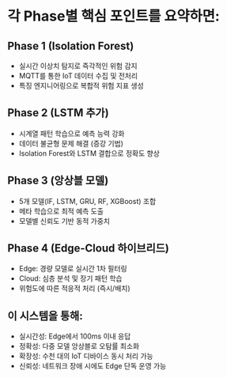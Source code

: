 # 각 Phase별 핵심 포인트를 요약하면:

## Phase 1 (Isolation Forest)

- 실시간 이상치 탐지로 즉각적인 위험 감지
- MQTT를 통한 IoT 데이터 수집 및 전처리
- 특징 엔지니어링으로 복합적 위험 지표 생성

## Phase 2 (LSTM 추가)

- 시계열 패턴 학습으로 예측 능력 강화
- 데이터 불균형 문제 해결 (증강 기법)
- Isolation Forest와 LSTM 결합으로 정확도 향상

## Phase 3 (앙상블 모델)

- 5개 모델(IF, LSTM, GRU, RF, XGBoost) 조합
- 메타 학습으로 최적 예측 도출
- 모델별 신뢰도 기반 동적 가중치

## Phase 4 (Edge-Cloud 하이브리드)

- Edge: 경량 모델로 실시간 1차 필터링
- Cloud: 심층 분석 및 장기 패턴 학습
- 위험도에 따른 적응적 처리 (즉시/배치)

## 이 시스템을 통해:

- 실시간성: Edge에서 100ms 이내 응답
- 정확성: 다중 모델 앙상블로 오탐률 최소화
- 확장성: 수천 대의 IoT 디바이스 동시 처리 가능
- 신뢰성: 네트워크 장애 시에도 Edge 단독 운영 가능